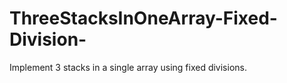 # ThreeStacksInOneArray-Fixed-Division-
Implement 3 stacks in a single array using fixed divisions.
